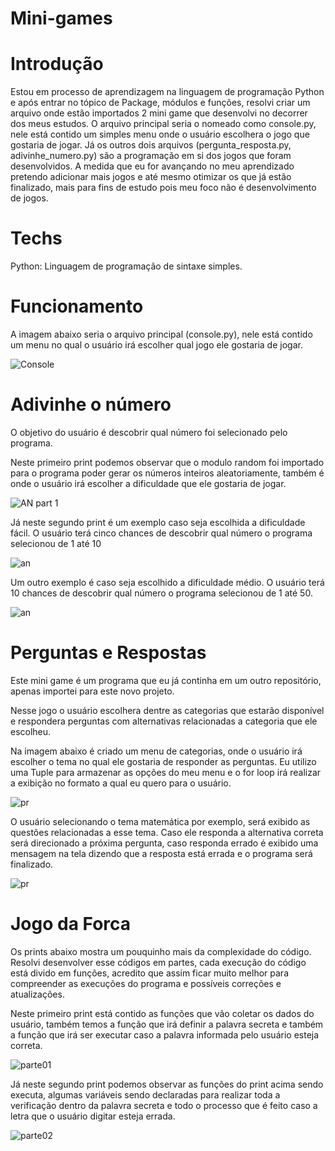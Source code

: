 # Mini-games

# Introdução

Estou em processo de aprendizagem na linguagem de programação Python e após entrar no tópico de Package, módulos e funções, resolvi criar um arquivo onde estão importados 2 mini game que desenvolvi no decorrer dos meus estudos.
O arquivo principal seria o nomeado como console.py, nele está contido um simples menu onde o usuário escolhera o jogo que gostaria de jogar.
Já os outros dois arquivos (pergunta_resposta.py, adivinhe_numero.py) são a programação em si dos jogos que foram desenvolvidos.
A medida que eu for avançando no meu aprendizado pretendo adicionar mais jogos e até mesmo otimizar os que já estão finalizado, mais para fins de estudo pois meu foco não é desenvolvimento de jogos.

# Techs

Python: Linguagem de programação de sintaxe simples.

# Funcionamento

A imagem abaixo seria o arquivo principal (console.py), nele está contido um menu no qual o usuário irá escolher qual jogo ele gostaria de jogar.


![Console](https://user-images.githubusercontent.com/106001465/171087607-e88906e6-c488-4f2d-9d54-100eb86e2360.PNG)


# Adivinhe o número

O objetivo do usuário é descobrir qual número foi selecionado pelo programa.

Neste primeiro print podemos observar que o modulo random foi importado para o programa poder gerar os números inteiros aleatoriamente,  também é onde o usuário irá escolher a dificuldade que ele gostaria de jogar.

![AN part 1](https://user-images.githubusercontent.com/106001465/171090520-d74d0cd8-4dc2-4144-8dfe-eaff60ba3d4b.PNG)


Já neste segundo print é um exemplo caso seja escolhida a dificuldade fácil. O usuário terá cinco chances de descobrir qual número o programa selecionou de 1 até 10

![an](https://user-images.githubusercontent.com/106001465/171090899-c2c1130b-4ac6-421d-af27-54b91f7adad3.PNG)


Um outro exemplo é caso seja escolhido a dificuldade médio. O usuário terá 10 chances de descobrir qual número o programa selecionou de 1 até 50.

![an](https://user-images.githubusercontent.com/106001465/171091153-dcf86a33-574f-48d4-b3d2-d3f2177ae2a8.PNG)


# Perguntas e Respostas

Este mini game é um programa que eu já continha em um outro repositório, apenas importei para este novo projeto.

Nesse jogo o usuário escolhera dentre as categorias que estarão disponível e respondera perguntas com alternativas relacionadas a categoria que ele escolheu.

Na imagem abaixo é criado um menu de categorias, onde o usuário irá escolher o tema no qual ele gostaria de responder as perguntas. Eu utilizo uma Tuple para armazenar as opções do meu menu e o for loop irá realizar a exibição no formato a qual eu quero para o usuário.

![pr](https://user-images.githubusercontent.com/106001465/171092498-74f7db4f-660c-4772-ab10-375eaea5d044.PNG)

O usuário selecionando o tema matemática por exemplo, será exibido as questões relacionadas a esse tema. Caso ele responda a alternativa correta será direcionado a próxima pergunta, caso responda errado é exibido uma mensagem na tela dizendo que a resposta está errada e o programa será finalizado.

![pr](https://user-images.githubusercontent.com/106001465/171093100-64cb388f-ab80-4cb2-ac7c-d4532ad5c6c6.PNG)


# Jogo da Forca

Os prints abaixo mostra um pouquinho mais da complexidade do código. Resolvi desenvolver esse códigos em partes, cada execução do código está divido em funções, acredito que assim ficar muito melhor para compreender as execuções do programa e possíveis correções e atualizações.

Neste primeiro print está contido as funções que vão coletar os dados do usuário, também temos a função que irá definir a palavra secreta e também a função que irá ser executar caso a palavra informada pelo usuário esteja correta.

![parte01](https://user-images.githubusercontent.com/106001465/171563238-611f3498-48de-4dd1-9167-f09dc2b0ba76.PNG)

Já neste segundo print podemos observar as funções do print acima sendo executa, algumas variáveis sendo declaradas para realizar toda a verificação dentro da palavra secreta e todo o processo que é feito caso a letra que o usuário digitar esteja errada.

![parte02](https://user-images.githubusercontent.com/106001465/171564010-94e2b255-6017-4ed9-a8a9-f3124f4ab88f.PNG)



